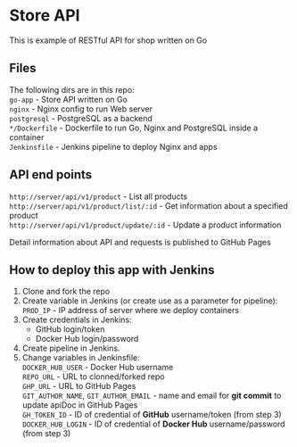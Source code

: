 # Store API
This is example of RESTful API for shop written on Go

## Files   
The following dirs are in this repo:   
```go-app``` - Store API written on Go  
```nginx``` - Nginx config to run Web server   
```postgresql``` - PostgreSQL as a backend   
```*/Dockerfile``` - Dockerfile to run Go, Nginx and PostgreSQL inside a container   
```Jenkinsfile``` - Jenkins pipeline to deploy Nginx and apps   

## API end points
```http://server/api/v1/product``` - List all products   
```http://server/api/v1/product/list/:id``` - Get information about a specified product  
```http://server/api/v1/product/update/:id``` - Update a product information  

Detail information about API and requests is published to GitHub Pages   

## How to deploy this app with Jenkins
1. Clone and fork the repo
2. Create variable in Jenkins (or create use as a parameter for pipeline):  
`PROD_IP` - IP address of server where we deploy containers
3. Create credentials in Jenkins:
    - GitHub login/token
    - Docker Hub login/password
4. Create pipeline in Jenkins.
5. Change variables in Jenkinsfile:   
`DOCKER_HUB_USER` - Docker Hub username   
`REPO_URL` - URL to clonned/forked repo   
`GHP_URL` - URL to GitHub Pages   
`GIT_AUTHOR_NAME`, `GIT_AUTHOR_EMAIL` - name and email for **git commit** to update apiDoc in GitHub Pages   
`GH_TOKEN_ID` - ID of credential of **GitHub** username/token (from step 3)   
`DOCKER_HUB_LOGIN` - ID of credential of **Docker Hub** username/password (from step 3)   
